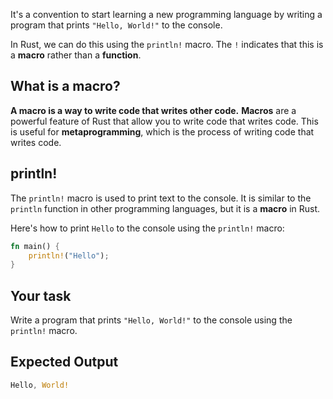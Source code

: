 It's a convention to start learning a new programming language by writing a program that prints `"Hello, World!"` to the console.

In Rust, we can do this using the `println!` macro. The `!` indicates that this is a **macro** rather than a **function**.

## What is a macro?

**A macro is a way to write code that writes other code.** **Macros** are a powerful feature of Rust that allow you to write code that writes code. This is useful for **metaprogramming**, which is the process of writing code that writes code.

## println!

The `println!` macro is used to print text to the console. It is similar to the `println` function in other programming languages, but it is a **macro** in Rust.

Here's how to print `Hello` to the console using the `println!` macro:

```rust
fn main() {
    println!("Hello");
}
```

## Your task

Write a program that prints `"Hello, World!"` to the console using the `println!` macro.

## Expected Output

```rust
Hello, World!
```
